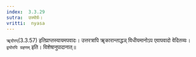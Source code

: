 ```yaml
---
index:  3.3.29
sutra:  उन्न्योर्ग्रः।
vritti:  nyasa
---
```


`ॠदोरप्`(3.3.57) इतिप्राप्तस्यायमपवादः। उत्तरत्रापि ॠकारान्ताद्धञ् विधीयमानोऽप एवापवादो वेदितव्यः। `द्वयोरपि ग्रहणम्` इति। विशेषानुपादानात्॥

